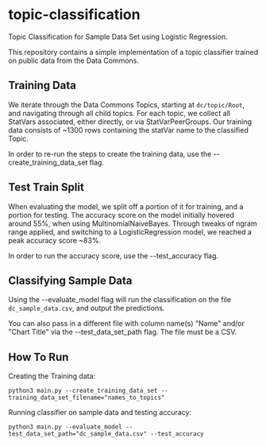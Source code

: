 # topic-classification

Topic Classification for Sample Data Set using Logistic Regression.

This repository contains a simple implementation of a topic classifier trained on public data from the Data Commons.

## Training Data

We iterate through the Data Commons Topics, starting at `dc/topic/Root`, and navigating through all child topics. For each topic, we collect all StatVars associated, either directly, or via StatVarPeerGroups.
Our training data consists of ~1300 rows containing the statVar name to the classified Topic.

In order to re-run the steps to create the training data, use the --create_training_data_set flag.

## Test Train Split

When evaluating the model, we split off a portion of it for training, and a portion for testing. The accuracy score on the model initially hovered around 55%, when using MultinomialNaiveBayes. Through tweaks of ngram range applied, and switching to a LogisticRegression model, we reached a peak accuracy score ~83%.

In order to run the accuracy score, use the --test_accuracy flag.

## Classifying Sample Data

Using the --evaluate_model flag will run the classification on the file `dc_sample_data.csv`, and output the predictions.

You can also pass in a different file with column name(s) "Name" and/or "Chart Title" via the --test_data_set_path flag. The file must be a CSV.

## How To Run

Creating the Training data:
```
python3 main.py --create_training_data_set --training_data_set_filename="names_to_topics"
```

Running classifier on sample data and testing accuracy:
```
python3 main.py --evaluate_model --test_data_set_path="dc_sample_data.csv" --test_accuracy
```